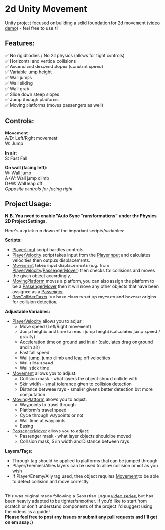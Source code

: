 # 2d Unity Movement

Unity project focused on building a solid foundation for 2d movement [(video demo)](https://youtu.be/SVACshnciMk) - feel free to use it!

## Features:

✅ No rigidbodies / No 2d physics (allows for tight controls) <br>✅ Horizontal and vertical collisions <br>✅ Ascend and descend slopes (constant speed) <br>✅ Variable jump height <br>✅ Wall jumps <br>✅ Wall sliding <br>✅ Wall grab <br>✅ Slide down steep slopes <br>✅ Jump through platforms <br>✅ Moving platforms (moves passengers as well)

## Controls:

**Movement:**<br>
A/D: Left/Right movement <br>W: Jump

**In air:**<br>
S: Fast Fall

**On wall (facing left):**<br>
W: Wall jump <br>A+W: Wall jump climb<br>D+W: Wall leap off <br> *Opposite controls for facing right*

## Project Usage:

**N.B. You need to enable "Auto Sync Transformations" under the Physics 2D Project Settings.**<br>

Here's a quick run down of the important scripts/variables:

**Scripts:**

 - [PlayerInput](Assets/Scripts/PlayerInput.cs) script handles controls.
 - [PlayerVelocity](Assets/Scripts/PlayerVelocity.cs) script takes input from the [PlayerInput](Assets/Scripts/PlayerInput.cs) and calculates velocities then outputs displacements.
 - [Movement](Assets/Scripts/Movement.cs) takes input displacements (e.g. from [PlayerVelocity](Assets/Scripts/PlayerVelocity.cs)/[PassengerMover](Assets/Scripts/PassengerMover.cs)) then checks for collisions and moves the given object accordingly.
 -  [MovingPlatform](Assets/Scripts/MovingPlatform.cs) moves a platform, you can also assign the platform to be a [PassengerMover](Assets/Scripts/PassengerMover.cs) then it will move any other objects that have been assigned as a [Passenger](Assets/Scripts/Passenger.cs).
 - [BoxColliderCasts](Assets/Scripts/BoxColliderCasts.cs) is a base class to set up raycasts and boxcast origins for collision detection.

**Adjustable Variables:**

- [PlayerVelocity](Assets/Scripts/PlayerVelocity.cs) allows you to adjust:
	- Move speed (Left/Right movement)
	- Jump heights and time to reach jump height (calculates jump speed / gravity)
	- Acceleration time on ground and in air (calculates drag on ground and in air)
	- Fast fall speed
	- Wall jump, jump climb and leap off velocities
	- Wall slide speed
	- Wall stick time
- [Movement](Assets/Scripts/Movement.cs) allows you to adjust:
	- Collision mask - what layers the object should collide with
	- Skin width - small tolerance given to collision detection
	- Distance between rays - smaller givens better detection but more computation
- [MovingPlatform](Assets/Scripts/MovingPlatform.cs) allows you to adjust:
	- Waypoints to travel through
	- Platform's travel speed
	- Cycle through waypoints or not
	- Wait time at waypoints
	- Easing
- [PassengerMover](Assets/Scripts/PassengerMover.cs) allows you to adjust:
	- Passenger mask - what layer objects should be moved
	- Collision mask, Skin width and Distance between rays

**Layers/Tags:**

- Through tag should be applied to platforms that can be jumped through
- Player/Enemies/Allies layers can be used to allow collision or not as you wish
- If Player/Enemy/Ally tag used, then object requires [Movement](Assets/Scripts/Movement.cs) to be able to detect collision and move correctly.

##

This was original made following a Sebastian Lague [video series](https://www.youtube.com/watch?v=MbWK8bCAU2w&list=PLFt_AvWsXl0f0hqURlhyIoAabKPgRsqjz&index=1), but has been heavily adapted to be tighter/smoother. If you'd like to start from scratch or don't understand components of the project I'd suggest using the videos as a guide! <br>
**Please feel free to post any issues or submit any pull requests and I'll get on em asap :)**
